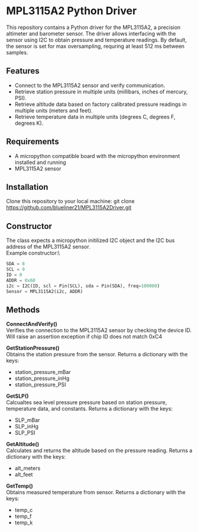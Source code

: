 # MPL3115A2 Python Driver

This repository contains a Python driver for the MPL3115A2, a precision altimeter and barometer sensor. The driver allows interfacing with the sensor using I2C to obtain pressure and temperature readings. By default, the sensor is set for max oversampling, requring at least 512 ms between samples.

## Features

- Connect to the MPL3115A2 sensor and verify communication.
- Retrieve station pressure in multiple units (millibars, inches of mercury, PSI).
- Retrieve altitude data based on factory calibrated pressure readings in multiple units (meters and feet).
- Retrieve temperature data in multiple units (degrees C, degrees F, degrees K).

## Requirements

- A micropython compatible board with the micropython environment installed and running
- MPL3115A2 sensor

## Installation

Clone this repository to your local machine:
git clone https://github.com/blueliner21/MPL3115A2Driver.git

## Constructor
The class expects a micropython initilized I2C object and the I2C bus address of the MPL3115A2 sensor. \
Example constructor:\
```python
SDA = 8
SCL = 9
ID = 0
ADDR = 0x60
i2c = I2C(ID, scl = Pin(SCL), sda = Pin(SDA), freq=100000)
Sensor = MPL3115A2(i2c, ADDR)
```

## Methods
**ConnectAndVerify()**\
Verifies the connection to the MPL3115A2 sensor by checking the device ID. Will raise an assertion exception if chip ID does not match 0xC4

**GetStationPressure()**\
Obtains the station pressure from the sensor. Returns a dictionary with the keys:
- station_pressure_mBar
- station_pressure_inHg
- station_pressure_PSI

**GetSLP()**\
Calcualtes sea level pressure pressure based on station pressure, temperature data, and constants. Returns a dictionary with the keys:
- SLP_mBar
- SLP_inHg
- SLP_PSI

**GetAltitude()**\
Calculates and returns the altitude based on the pressure reading. Returns a dictionary with the keys:
- alt_meters
- alt_feet

**GetTemp()**\
Obtains measured temperature from sensor. Returns a dictionary with the keys:
- temp_c
- temp_f
- temp_k
